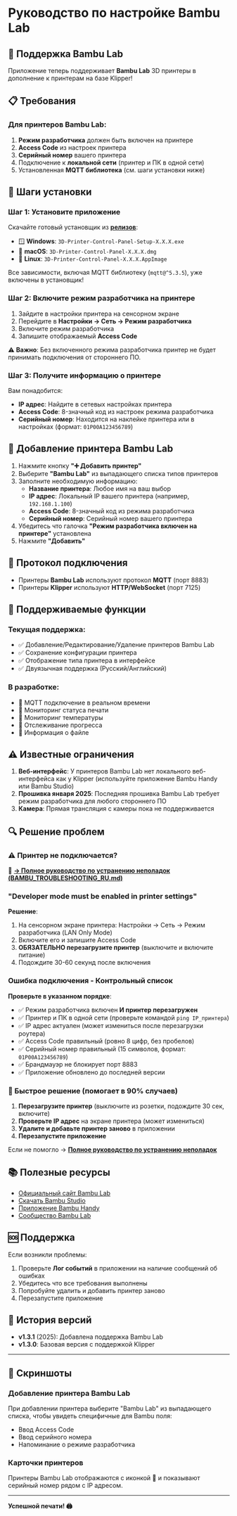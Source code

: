 # Руководство по настройке Bambu Lab

## 🎋 Поддержка Bambu Lab

Приложение теперь поддерживает **Bambu Lab** 3D принтеры в дополнение к принтерам на базе Klipper!

## 📋 Требования

### Для принтеров Bambu Lab:

1. **Режим разработчика** должен быть включен на принтере
2. **Access Code** из настроек принтера
3. **Серийный номер** вашего принтера
4. Подключение к **локальной сети** (принтер и ПК в одной сети)
5. Установленная **MQTT библиотека** (см. шаги установки ниже)

## 🔧 Шаги установки

### Шаг 1: Установите приложение

Скачайте готовый установщик из [**релизов**](https://github.com/Tombraider2006/KCP/releases/):

- 🪟 **Windows**: `3D-Printer-Control-Panel-Setup-X.X.X.exe`
- 🍎 **macOS**: `3D-Printer-Control-Panel-X.X.X.dmg`
- 🐧 **Linux**: `3D-Printer-Control-Panel-X.X.X.AppImage`

Все зависимости, включая MQTT библиотеку (`mqtt@^5.3.5`), уже включены в установщик!

### Шаг 2: Включите режим разработчика на принтере

1. Зайдите в настройки принтера на сенсорном экране
2. Перейдите в **Настройки → Сеть → Режим разработчика**
3. Включите режим разработчика
4. Запишите отображаемый **Access Code**

⚠️ **Важно**: Без включенного режима разработчика принтер не будет принимать подключения от стороннего ПО.

### Шаг 3: Получите информацию о принтере

Вам понадобится:

- **IP адрес**: Найдите в сетевых настройках принтера
- **Access Code**: 8-значный код из настроек режима разработчика
- **Серийный номер**: Находится на наклейке принтера или в настройках (формат: `01P00A123456789`)

## 📱 Добавление принтера Bambu Lab

1. Нажмите кнопку **"➕ Добавить принтер"**
2. Выберите **"Bambu Lab"** из выпадающего списка типов принтеров
3. Заполните необходимую информацию:
   - **Название принтера**: Любое имя на ваш выбор
   - **IP адрес**: Локальный IP вашего принтера (например, `192.168.1.100`)
   - **Access Code**: 8-значный код из режима разработчика
   - **Серийный номер**: Серийный номер вашего принтера
4. Убедитесь что галочка **"Режим разработчика включен на принтере"** установлена
5. Нажмите **"Добавить"**

## 🔌 Протокол подключения

- Принтеры **Bambu Lab** используют протокол **MQTT** (порт 8883)
- Принтеры **Klipper** используют **HTTP/WebSocket** (порт 7125)

## 🎯 Поддерживаемые функции

### Текущая поддержка:
- ✅ Добавление/Редактирование/Удаление принтеров Bambu Lab
- ✅ Сохранение конфигурации принтера
- ✅ Отображение типа принтера в интерфейсе
- ✅ Двуязычная поддержка (Русский/Английский)

### В разработке:
- 🔄 MQTT подключение в реальном времени
- 🔄 Мониторинг статуса печати
- 🔄 Мониторинг температуры
- 🔄 Отслеживание прогресса
- 🔄 Информация о файле

## ⚠️ Известные ограничения

1. **Веб-интерфейс**: У принтеров Bambu Lab нет локального веб-интерфейса как у Klipper (используйте приложение Bambu Handy или Bambu Studio)
2. **Прошивка января 2025**: Последняя прошивка Bambu Lab требует режим разработчика для любого стороннего ПО
3. **Камера**: Прямая трансляция с камеры пока не поддерживается

## 🔍 Решение проблем

### ⚠️ Принтер не подключается?

📖 **[→ Полное руководство по устранению неполадок (BAMBU_TROUBLESHOOTING_RU.md)](BAMBU_TROUBLESHOOTING_RU.md)**

### "Developer mode must be enabled in printer settings"

**Решение**: 
1. На сенсорном экране принтера: Настройки → Сеть → Режим разработчика (LAN Only Mode)
2. Включите его и запишите Access Code
3. **ОБЯЗАТЕЛЬНО перезагрузите принтер** (выключите и включите питание)
4. Подождите 30-60 секунд после включения

### Ошибка подключения - Контрольный список

**Проверьте в указанном порядке**:
- ✅ Режим разработчика включен **И принтер перезагружен**
- ✅ Принтер и ПК в одной сети (проверьте командой `ping IP_принтера`)
- ✅ IP адрес актуален (может измениться после перезагрузки роутера)
- ✅ Access Code правильный (ровно 8 цифр, без пробелов)
- ✅ Серийный номер правильный (15 символов, формат: `01P00A123456789`)
- ✅ Брандмауэр не блокирует порт 8883
- ✅ Приложение обновлено до последней версии

### 🚀 Быстрое решение (помогает в 90% случаев)

1. **Перезагрузите принтер** (выключите из розетки, подождите 30 сек, включите)
2. **Проверьте IP адрес** на экране принтера (может измениться)
3. **Удалите и добавьте принтер заново** в приложении
4. **Перезапустите приложение**

Если не помогло → **[Полное руководство по устранению неполадок](BAMBU_TROUBLESHOOTING_RU.md)**

## 📚 Полезные ресурсы

- [Официальный сайт Bambu Lab](https://bambulab.com)
- [Скачать Bambu Studio](https://bambulab.com/download)
- [Приложение Bambu Handy](https://bambulab.com/download)
- [Сообщество Bambu Lab](https://bambulab.com/community)

## 🆘 Поддержка

Если возникли проблемы:

1. Проверьте **Лог событий** в приложении на наличие сообщений об ошибках
2. Убедитесь что все требования выполнены
3. Попробуйте удалить и добавить принтер заново
4. Перезапустите приложение

## 🔄 История версий

- **v1.3.1** (2025): Добавлена поддержка Bambu Lab
- **v1.3.0**: Базовая версия с поддержкой Klipper

---

## 🎨 Скриншоты

### Добавление принтера Bambu Lab
При добавлении принтера выберите "Bambu Lab" из выпадающего списка, чтобы увидеть специфичные для Bambu поля:
- Ввод Access Code
- Ввод серийного номера
- Напоминание о режиме разработчика

### Карточки принтеров
Принтеры Bambu Lab отображаются с иконкой 🎋 и показывают серийный номер рядом с IP адресом.

---

**Успешной печати! 🖨️**

